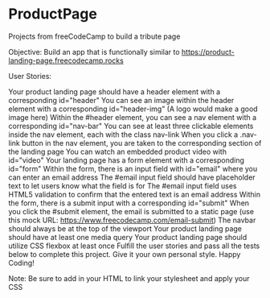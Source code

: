 # ProductPage

Projects from freeCodeCamp to build a tribute page

Objective: Build an app that is functionally similar to https://product-landing-page.freecodecamp.rocks

User Stories:

Your product landing page should have a header element with a corresponding id="header"
You can see an image within the header element with a corresponding id="header-img" (A logo would make a good image here)
Within the #header element, you can see a nav element with a corresponding id="nav-bar"
You can see at least three clickable elements inside the nav element, each with the class nav-link
When you click a .nav-link button in the nav element, you are taken to the corresponding section of the landing page
You can watch an embedded product video with id="video"
Your landing page has a form element with a corresponding id="form"
Within the form, there is an input field with id="email" where you can enter an email address
The #email input field should have placeholder text to let users know what the field is for
The #email input field uses HTML5 validation to confirm that the entered text is an email address
Within the form, there is a submit input with a corresponding id="submit"
When you click the #submit element, the email is submitted to a static page (use this mock URL: https://www.freecodecamp.com/email-submit)
The navbar should always be at the top of the viewport
Your product landing page should have at least one media query
Your product landing page should utilize CSS flexbox at least once
Fulfill the user stories and pass all the tests below to complete this project. Give it your own personal style. Happy Coding!

Note: Be sure to add <link rel="stylesheet" href="styles.css"> in your HTML to link your stylesheet and apply your CSS

